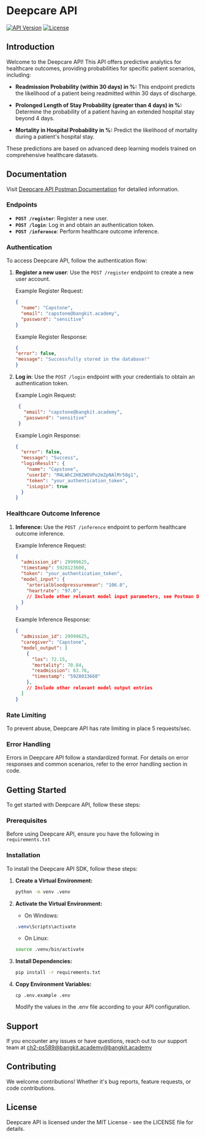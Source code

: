 # Deepcare API

[![API Version](https://img.shields.io/badge/API%20Version-v1.0-blue.svg)](https://deepcare-api-he4vzldwiq-et.a.run.app)
[![License](https://img.shields.io/badge/license-MIT-green.svg)](https://opensource.org/licenses/MIT)

## Introduction

Welcome to the Deepcare API! This API offers predictive analytics for healthcare outcomes, providing probabilities for specific patient scenarios, including:

- **Readmission Probability (within 30 days) in %:** This endpoint predicts the likelihood of a patient being readmitted within 30 days of discharge.

- **Prolonged Length of Stay Probability (greater than 4 days) in %:** Determine the probability of a patient having an extended hospital stay beyond 4 days.

- **Mortality in Hospital Probability in %:** Predict the likelihood of mortality during a patient's hospital stay.

These predictions are based on advanced deep learning models trained on comprehensive healthcare datasets.

## Documentation

Visit [Deepcare API Postman Documentation](https://documenter.getpostman.com/view/16311653/2s9YkocM2o) for detailed information.

### Endpoints

- **`POST /register`**: Register a new user.
- **`POST /login`**: Log in and obtain an authentication token.
- **`POST /inference`**: Perform healthcare outcome inference.

### Authentication

To access Deepcare API, follow the authentication flow:

1. **Register a new user**: Use the `POST /register` endpoint to create a new user account.

   Example Register Request:
   ```json
   {
     "name": "Capstone",
     "email": "capstone@bangkit.academy",
     "password": "sensitive"
   }
   ```

    Example Register Response:
    ```json
    {
    "error": false,
    "message": "Successfully stored in the database!"
    }
    ```
2. **Log in**: Use the `POST /login` endpoint with your credentials to obtain an authentication token.

   Example Login Request:
   ```json
    {
      "email": "capstone@bangkit.academy",
      "password": "sensitive"
    }
   ```

    Example Login Response:
    ```json
    {
      "error": false,
      "message": "Success",
      "loginResult": {
        "name": "Capstone",
        "userId": "M4LWhC2H82WOVPo2mZpNAlMr58g1",
        "token": "your_authentication_token",
        "isLogin": true
      }
    }
    ```

### Healthcare Outcome Inference
1. **Inference:** Use the `POST /inference` endpoint to perform healthcare outcome inference.

    Example Inference Request:
    ```json
    {
      "admission_id": 29999625,
      "timestamp": 5928123600,
      "token": "your_authentication_token",
      "model_input": {
        "arterialbloodpressuremean": "106.0",
        "heartrate": "97.0",
        // Include other relevant model input parameters, see Postman Docs.
      }
    }
    ```

    Example Inference Response:
    ```json
    {
      "admission_id": 29999625,
      "caregiver": "Capstone",
      "model_output": [
        {
          "los": 72.15,
          "mortality": 70.84,
          "readmission": 63.76,
          "timestamp": "5928033660"
        },
        // Include other relevant model output entries
      ]
    }
    ```

### Rate Limiting

To prevent abuse, Deepcare API has rate limiting in place 5 requests/sec.

### Error Handling

Errors in Deepcare API follow a standardized format. For details on error responses and common scenarios, refer to the error handling section in code.

## Getting Started

To get started with Deepcare API, follow these steps:

### Prerequisites

Before using Deepcare API, ensure you have the following in `requirements.txt`

### Installation

To install the Deepcare API SDK, follow these steps:

1. **Create a Virtual Environment:**

   ```bash
   python -m venv .venv
   ```

2. **Activate the Virtual Environment:**
    * On Windows:
    ```powershell
    .venv\Scripts\activate
    ```
    * On Linux:
    ```bash
    source .venv/bin/activate
    ```
3. **Install Dependencies:**
    ```bash
    pip install -r requirements.txt
    ```

4. **Copy Environment Variables:**
    ```
    cp .env.example .env
    ```
    Modify the values in the .env file according to your API configuration.

## Support
If you encounter any issues or have questions, reach out to our support team at [ch2-ps589@bangkit.academy@bangkit.academy](ch2-ps589@bangkit.academy@bangkit.academy)

## Contributing

We welcome contributions! Whether it's bug reports, feature requests, or code contributions.

## License
Deepcare API is licensed under the MIT License - see the LICENSE file for details.
